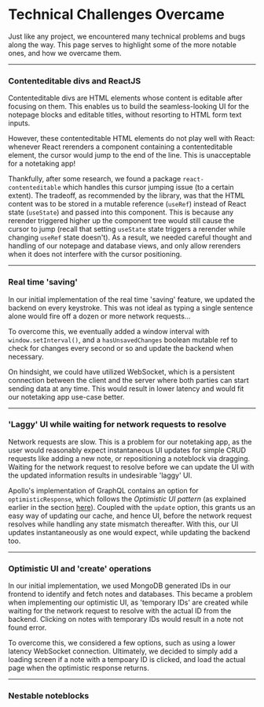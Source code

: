 # Technical Challenges Overcame
Just like any project, we encountered many technical problems and bugs along the way. This page serves to highlight some of the
more notable ones, and how we overcame them.

<hr/>

### Contenteditable divs and ReactJS
Contenteditable divs are HTML elements whose content is editable after focusing on them. This enables us to build the
seamless-looking UI for the notepage blocks and editable titles, without resorting to HTML form text inputs.

However, these contenteditable HTML elements do not play well with React: whenever React rerenders a component containing a
contenteditable element, the cursor would jump to the end of the line. This is unacceptable for a notetaking app!

Thankfully, after some research, we found a package `react-contenteditable` which handles this cursor jumping issue (to a certain
extent). The tradeoff, as recommended by the library, was that the HTML content was to be stored in a mutable reference (`useRef`)
instead of React state (`useState`) and passed into this component. This is because any rerender triggered higher up the component
tree would still cause the cursor to jump (recall that setting `useState` state triggers a rerender while changing `useRef` state doesn't).
As a result, we needed careful thought and handling of our notepage and database views, and only allow rerenders when it does not
interfere with the cursor positioning.

<hr/>

### Real time 'saving'
In our initial implementation of the real time 'saving' feature, we updated the backend on every keystroke. This was not ideal
as typing a single sentence alone would fire off a dozen or more network requests...

To overcome this, we eventually added a window interval with `window.setInterval()`, and a `hasUnsavedChanges` boolean mutable ref
to check for changes every second or so and update the backend when necessary.

On hindsight, we could have utilized WebSocket, which is a persistent connection between the client and the server where both parties
can start sending data at any time. This would result in lower latency and would fit our notetaking app use-case better.

<hr/>

### 'Laggy' UI while waiting for network requests to resolve
Network requests are slow. This is a problem for our notetaking app, as the user would reasonably expect instantaneous UI updates
for simple CRUD requests like adding a new note, or repositioning a noteblock via dragging. Waiting for the network request to
resolve before we can update the UI with the updated information results in undesirable 'laggy' UI.

Apollo's implementation of GraphQL contains an option for `optimisticResponse`, which follows the *Optimistic UI pattern* (as explained
earlier in the section [here](/noteworthy-documentation/project-overview/learningpoints/skillslearnt/#graphql)). Coupled with the
`update` option, this grants us an easy way of updating our cache, and hence UI, before the network request resolves while handling any
state mismatch thereafter. With this, our UI updates instantaneously as one would expect, while updating the backend too.

<hr/>

### Optimistic UI and 'create' operations
In our initial implementation, we used MongoDB generated IDs in our frontend to identify and fetch notes and databases. This became
a problem when implementing our optimistic UI, as 'temporary IDs' are created while waiting for the network request to resolve with
the actual ID from the backend. Clicking on notes with temporary IDs would result in a note not found error.

To overcome this, we considered a few options, such as using a lower latency WebSocket connection. Ultimately, we decided to simply
add a loading screen if a note with a tempoary ID is clicked, and load the actual page when the optimistic response returns.

<hr/>

### Nestable noteblocks
